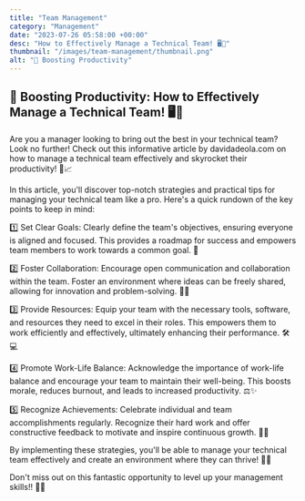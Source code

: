 ```yaml
---
title: "Team Management"
category: "Management"
date: "2023-07-26 05:58:00 +00:00"
desc: "How to Effectively Manage a Technical Team! 🖥️💪"
thumbnail: "/images/team-management/thumbnail.png"
alt: "🚀 Boosting Productivity"
---
```


## 🚀 Boosting Productivity: How to Effectively Manage a Technical Team! 🖥️💪

Are you a manager looking to bring out the best in your technical team? Look no further! Check out this informative article by davidadeola.com on how to manage a technical team effectively and skyrocket their productivity! 🚀📈

In this article, you'll discover top-notch strategies and practical tips for managing your technical team like a pro. Here's a quick rundown of the key points to keep in mind:

1️⃣ Set Clear Goals: Clearly define the team's objectives, ensuring everyone is aligned and focused. This provides a roadmap for success and empowers team members to work towards a common goal. 🎯

2️⃣ Foster Collaboration: Encourage open communication and collaboration within the team. Foster an environment where ideas can be freely shared, allowing for innovation and problem-solving. 🤝💡

3️⃣ Provide Resources: Equip your team with the necessary tools, software, and resources they need to excel in their roles. This empowers them to work efficiently and effectively, ultimately enhancing their performance. 🛠️💻

4️⃣ Promote Work-Life Balance: Acknowledge the importance of work-life balance and encourage your team to maintain their well-being. This boosts morale, reduces burnout, and leads to increased productivity. ⚖️✨

5️⃣ Recognize Achievements: Celebrate individual and team accomplishments regularly. Recognize their hard work and offer constructive feedback to motivate and inspire continuous growth. 🎉🌟

By implementing these strategies, you'll be able to manage your technical team effectively and create an environment where they can thrive! 🌱💪

Don't miss out on this fantastic opportunity to level up your management skills!! 💼✨
